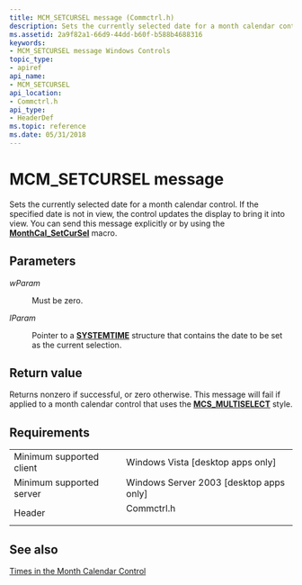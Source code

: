 ```yaml
---
title: MCM_SETCURSEL message (Commctrl.h)
description: Sets the currently selected date for a month calendar control. If the specified date is not in view, the control updates the display to bring it into view. You can send this message explicitly or by using the MonthCal\_SetCurSel macro.
ms.assetid: 2a9f82a1-66d9-44dd-b60f-b588b4688316
keywords:
- MCM_SETCURSEL message Windows Controls
topic_type:
- apiref
api_name:
- MCM_SETCURSEL
api_location:
- Commctrl.h
api_type:
- HeaderDef
ms.topic: reference
ms.date: 05/31/2018
---
```


# MCM\_SETCURSEL message

Sets the currently selected date for a month calendar control. If the specified date is not in view, the control updates the display to bring it into view. You can send this message explicitly or by using the [**MonthCal\_SetCurSel**](/windows/desktop/api/Commctrl/nf-commctrl-monthcal_setcursel) macro.

## Parameters

<dl> <dt>

*wParam* 
</dt> <dd>Must be zero.</dd> <dt>

*lParam* 
</dt> <dd>

Pointer to a [**SYSTEMTIME**](/windows/desktop/api/minwinbase/ns-minwinbase-systemtime) structure that contains the date to be set as the current selection.

</dd> </dl>

## Return value

Returns nonzero if successful, or zero otherwise. This message will fail if applied to a month calendar control that uses the [**MCS\_MULTISELECT**](month-calendar-control-styles.md) style.

## Requirements



|                                     |                                                                                       |
|-------------------------------------|---------------------------------------------------------------------------------------|
| Minimum supported client<br/> | Windows Vista \[desktop apps only\]<br/>                                        |
| Minimum supported server<br/> | Windows Server 2003 \[desktop apps only\]<br/>                                  |
| Header<br/>                   | <dl> <dt>Commctrl.h</dt> </dl> |



## See also

<dl> <dt>

[Times in the Month Calendar Control](month-calendar-controls.md)
</dt> </dl>

 

